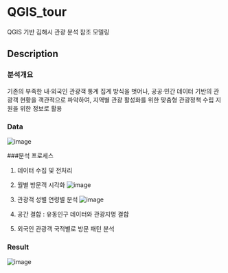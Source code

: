# QGIS_tour
QGIS 기반 김해시 관광 분석 참조 모델링

## Description

### 분석개요
기존의 부족한 내·외국인 관광객 통계 집계 방식을 벗어나, 공공·민간 데이터 기반의 관광객 현황을 객관적으로 파악하여, 지역별 관광 활성화를 위한 맞춤형 관광정책 수립 지원을 위한 정보로 활용

### Data

![image](https://user-images.githubusercontent.com/79688191/145764976-6e278bf4-68c1-45ee-8b00-d58c04fb5ea1.png)

###분석 프로세스
1. 데이터 수집 및 전처리
2. 월별 방문객 시각화
![image](https://user-images.githubusercontent.com/79688191/145765198-9c99280a-0ac6-41b9-9312-f1a7c4b0d091.png)


3. 관광객 성별 연령별 분석
 ![image](https://user-images.githubusercontent.com/79688191/145765269-10f9340f-8ee4-4a3e-b17a-4a36cd2c2a4e.png)


4. 공간 결합 : 유동인구 데이터와 관광지명 결합
5. 외국인 관광객 국적별로 방문 패턴 분석

### Result
![image](https://user-images.githubusercontent.com/79688191/145765491-4044ed9c-a9d5-4c23-846e-462c62567c08.png)
